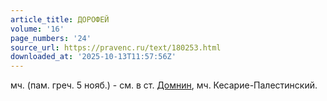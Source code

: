 ```yaml
---
article_title: ДОРОФЕЙ
volume: '16'
page_numbers: '24'
source_url: https://pravenc.ru/text/180253.html
downloaded_at: '2025-10-13T11:57:56Z'
---
```


мч. (пам. греч. 5 нояб.) - см. в ст. [Домнин](https://pravenc.ru/text/Домнин.html), мч. Кесарие-Палестинский.
